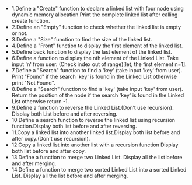 * 1.Define a "Create" function to declare a linked list with four node using dynamic memory allocation.Print the complete linked list after calling create function.
* 2.Define an "Empty" function to check whether the linked list is empty or not.
* 3.Define a "Size" function to find the size of the linked list.
* 4.Define a "Front" function to display the first element of the linked list.
* 5.Define back function to display the last element of the linked list.
* 6.Define a function to display the nth element of the Linked List. Take input 'n' from user. (Check index out of range)[let, the first element n=1].
* 7.Define a "Search" function to find a 'key' (take input 'key' from user). Print "Found" if the search 'key' is found in the Linked List otherwise print "Not Found".
* 8.Define a "Search" function to find a 'key' (take input 'key' from user). Return the position of the node if the search 'key' is found in the Linked List otherwise return -1.
* 9.Define a function to reverse the Linked List.(Don’t use recursion}. Display both List before and after reversing.
* 10.Define a search function to reverse the linked list using recursion function.Display both list before and after reversing.
* 11.Copy a linked list into another linked list.Display both list before and after copy.(Don't use recursion).
* 12.Copy a linked list into another list with a recursion function Display both list before and after copy.
* 13.Define a function to merge two Linked List. Display all the list before and after merging.
* 14.Define a function to merge two sorted Linked List into a sorted Linked List. Display all the list before and after merging.
